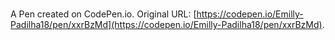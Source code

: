# 

A Pen created on CodePen.io. Original URL: [https://codepen.io/Emilly-Padilha18/pen/xxrBzMd](https://codepen.io/Emilly-Padilha18/pen/xxrBzMd).


